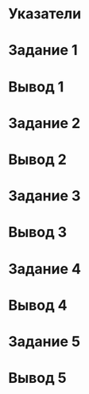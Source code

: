 # Указатели
# Задание 1

# Вывод 1

# Задание 2

# Вывод 2

# Задание 3

# Вывод 3

# Задание 4

# Вывод 4

# Задание 5

# Вывод 5
